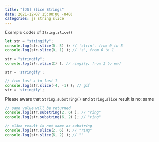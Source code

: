 ```yaml
---
title: "[JS] Slice Strings"
date: 2021-12-07 15:00:00 -0400
categories: js string slice
---
```


Example codes of `String.slice()`

```js
let str = "stringify";
console.log(str.slice(0, 5) ); // 'strin', from 0 to 5
console.log(str.slice(0, 1) ); // 's', from 0 to 1

str = "stringify";
console.log(str.slice(2) ); // ringify, from 2 to end

str = 'stringify';

// from last 4 to last 1
console.log(str.slice(-4, -1) ); // gif
str = 'stringify';
```

Please aware that `String.substring()` and `String.slice` result is not same


```js
// same value will be returned
console.log(str.substring(2, 6) ); // "ring"
console.log(str.substring(6, 2) ); // "ring"

// slice result is not same as substring
console.log(str.slice(2, 6) ); // "ring"
console.log(str.slice(6, 2) ); // ""
```